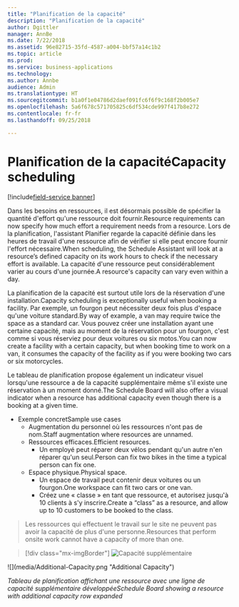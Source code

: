 ```yaml
---
title: "Planification de la capacité"
description: "Planification de la capacité"
author: Dgittler
manager: AnnBe
ms.date: 7/22/2018
ms.assetid: 96e82715-35fd-4587-a004-bbf57a14c1b2
ms.topic: article
ms.prod: 
ms.service: business-applications
ms.technology: 
ms.author: Annbe
audience: Admin
ms.translationtype: HT
ms.sourcegitcommit: b1a0f1e04786d2daef091fc6f6f9c168f2b005e7
ms.openlocfilehash: 5a6f678c571705825c6df534cde997f417b8e272
ms.contentlocale: fr-fr
ms.lasthandoff: 09/25/2018

---
```





#  <a name="capacity-scheduling"></a><span data-ttu-id="3b673-103">Planification de la capacité</span><span class="sxs-lookup"><span data-stu-id="3b673-103">Capacity scheduling</span></span>

[!include[field-service banner](../../../includes/field-service.md)]



<span data-ttu-id="3b673-104">Dans les besoins en ressources, il est désormais possible de spécifier la quantité d'effort qu'une ressource doit fournir.</span><span class="sxs-lookup"><span data-stu-id="3b673-104">Resource requirements can now specify how much effort a requirement needs from a resource.</span></span> <span data-ttu-id="3b673-105">Lors de la planification, l'assistant Planifier regarde la capacité définie dans les heures de travail d'une ressource afin de vérifier si elle peut encore fournir l'effort nécessaire.</span><span class="sxs-lookup"><span data-stu-id="3b673-105">When scheduling, the Schedule Assistant will look at a resource’s defined capacity on its work hours to check if the necessary effort is available.</span></span> <span data-ttu-id="3b673-106">La capacité d'une ressource peut considérablement varier au cours d'une journée.</span><span class="sxs-lookup"><span data-stu-id="3b673-106">A resource's capacity can vary even within a day.</span></span>

<span data-ttu-id="3b673-107">La planification de la capacité est surtout utile lors de la réservation d'une installation.</span><span class="sxs-lookup"><span data-stu-id="3b673-107">Capacity scheduling is exceptionally useful when booking a facility.</span></span> <span data-ttu-id="3b673-108">Par exemple, un fourgon peut nécessiter deux fois plus d'espace qu'une voiture standard.</span><span class="sxs-lookup"><span data-stu-id="3b673-108">By way of example, a van may require twice the space as a standard car.</span></span> <span data-ttu-id="3b673-109">Vous pouvez créer une installation ayant une certaine capacité, mais au moment de la réservation pour un fourgon, c'est comme si vous réserviez pour deux voitures ou six motos.</span><span class="sxs-lookup"><span data-stu-id="3b673-109">You can now create a facility with a certain capacity, but when booking time to work on a van, it consumes the capacity of the facility as if you were booking two cars or six motorcycles.</span></span>

<span data-ttu-id="3b673-110">Le tableau de planification propose également un indicateur visuel lorsqu'une ressource a de la capacité supplémentaire même s'il existe une réservation à un moment donné.</span><span class="sxs-lookup"><span data-stu-id="3b673-110">The Schedule Board will also offer a visual indicator when a resource has additional capacity even though there is a booking at a given time.</span></span>

* <span data-ttu-id="3b673-111">Exemple concret</span><span class="sxs-lookup"><span data-stu-id="3b673-111">Sample use cases</span></span>
    * <span data-ttu-id="3b673-112">Augmentation du personnel où les ressources n'ont pas de nom.</span><span class="sxs-lookup"><span data-stu-id="3b673-112">Staff augmentation where resources are unnamed.</span></span>
    * <span data-ttu-id="3b673-113">Ressources efficaces.</span><span class="sxs-lookup"><span data-stu-id="3b673-113">Efficient resources.</span></span>
        * <span data-ttu-id="3b673-114">Un employé peut réparer deux vélos pendant qu'un autre n'en réparer qu'un seul.</span><span class="sxs-lookup"><span data-stu-id="3b673-114">Person can fix two bikes in the time a typical person can fix one.</span></span>
    * <span data-ttu-id="3b673-115">Espace physique.</span><span class="sxs-lookup"><span data-stu-id="3b673-115">Physical space.</span></span>
        * <span data-ttu-id="3b673-116">Un espace de travail peut contenir deux voitures ou un fourgon.</span><span class="sxs-lookup"><span data-stu-id="3b673-116">One workspace can fit two cars or one van.</span></span>
        * <span data-ttu-id="3b673-117">Créez une « classe » en tant que ressource, et autorisez jusqu'à 10 clients à s'y inscrire.</span><span class="sxs-lookup"><span data-stu-id="3b673-117">Create a “class” as a resource, and allow up to 10 customers to be booked to the class.</span></span>
> <span data-ttu-id="3b673-118">Les ressources qui effectuent le travail sur le site ne peuvent pas avoir la capacité de plus d'une personne.</span><span class="sxs-lookup"><span data-stu-id="3b673-118">Resources that perform onsite work cannot have a capacity of more than one.</span></span>

> [!div class="mx-imgBorder"]
> <span data-ttu-id="3b673-119">![](media/Additional-Capacity.png "Capacité supplémentaire")
<!-- picture --></span><span class="sxs-lookup"><span data-stu-id="3b673-119">![](media/Additional-Capacity.png "Additional Capacity")
<!-- picture --></span></span>

<span data-ttu-id="3b673-120">*Tableau de planification affichant une ressource avec une ligne de capacité supplémentaire développée*</span><span class="sxs-lookup"><span data-stu-id="3b673-120">*Schedule Board showing a resource with additional capacity row expanded*</span></span>

